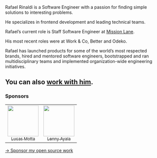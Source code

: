 Rafael Rinaldi is a Software Engineer with a passion for finding simple solutions to interesting problems.

He specializes in frontend development and leading technical teams.

Rafael’s current role is Staff Software Engineer at [Mission Lane](../missionlane).

His most recent roles were at Work & Co, Better and Odeko.

Rafael has launched products for some of the world’s most respected brands, hired and mentored software engineers, bootstrapped and ran multidisciplinary teams and implemented organization-wide engineering initiatives.

You can also [work with him](https://rinaldi.io/collab).
---

### Sponsors

<table>
  <tr>
    <td align="center">
      <a href="https://github.com/lucasmotta">
        <img src="https://github.com/lucasmotta.png" width="100px;" alt=""/>
        <br />
        <sub>Lucas Motta</sub>
      </a>
    </td>
    <td align="center">
      <a href="https://github.com/lenayeee">
        <img src="https://github.com/lenayeee.png" width="100px;" alt=""/>
        <br />
        <sub>Lenny Ayala</sub>
      </a>
    </td>
  </tr>
</table>

[→ Sponsor my open source work](https://github.com/sponsors/rafaelrinaldi)
